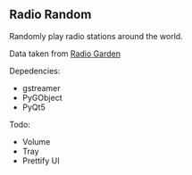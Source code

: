 ## Radio Random

Randomly play radio stations around the world.

Data taken from [Radio Garden](https://radio.garden)

Depedencies:

- gstreamer
- PyGObject
- PyQt5

Todo:

- Volume
- Tray
- Prettify UI 
